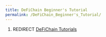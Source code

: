 ```yaml
---
title: DeFiChain Beginner's Tutorial
permalink: /DeFiChain_Beginner's_Tutorial/
---
```


1.  REDIRECT [DeFiChain Tutorials](/DeFiChain_Tutorials)
